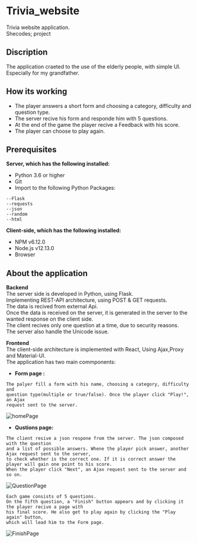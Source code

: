 # Trivia_website
Trivia website application.\
Shecodes; project

## Discription
The application craeted to the use of the elderly people, with simple UI.\
Especially for my grandfather.

## How its working
- The player answers a short form and choosing a category, difficulty and question type.
- The server recive his form and responde him with 5 questions.
- At the end of the game the player recive a Feedback with his score.
- The player can choose to play again.

## Prerequisites
**Server, which has the following installed:**
- Python 3.6 or higher
- Git
- Import to the following Python Packages:
```
--Flask
--requests
--json
--random
--html
```

**Client-side, which has the following installed:**

- NPM v6.12.0
- Node.js v12.13.0
- Browser

## About the application

**Backend**\
The server side is developed in Python, using Flask.\
Implementing REST-API architecture, using POST & GET requests.\
The data is recived from external Api.\
Once the data is received on the server, it is generated in the server to the wanted response on the client side.\
The client recives only one question at a time, due to security reasons.\
The server also handle the Unicode issue.


**Frontend**\
The client-side architecture is implemented with React, Using Ajax,Proxy and Material-UI.\
The application has two main commponents:
- **Form page :**
```
The palyer fill a form with his name, choosing a category, difficulty and
question type(multiple or true/false). Once the player click "Play!", an Ajax 
request sent to the server.
```
![homePage](https://user-images.githubusercontent.com/45918656/86247926-d7125900-bbb5-11ea-9fd9-1dbfc4adbed1.png)

- **Qustions page:**
```
The client resive a json respone from the server. The json composed with the question
and a list of possible answers. Whene the player pick answer, another Ajax request sent to the server,
to check whether is the correct one. If it is correct answer the player will gain one point to his score.
When the player click "Next", an Ajax request sent to the server and so on.
```

![QuestionPage](https://user-images.githubusercontent.com/45918656/86248206-3bcdb380-bbb6-11ea-9c31-155e19b4b16e.png)

```
Each game consists of 5 questions.
On the fifth question, a "Finish" button appears and by clicking it the player recive a page with 
his final score. He also get to play again by clicking the "Play again" button,
which will lead him to the Form page.
```

![FinishPage](https://user-images.githubusercontent.com/45918656/86248218-40926780-bbb6-11ea-8bfc-b2608803cd64.png)



